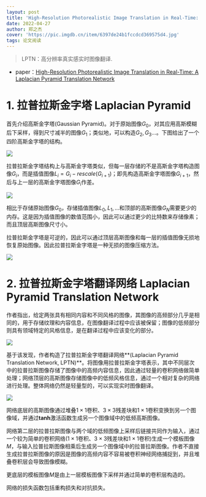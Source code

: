 ```yaml
---
layout: post
title: 'High-Resolution Photorealistic Image Translation in Real-Time: A Laplacian Pyramid Translation Network'
date: 2022-04-27
author: 郑之杰
cover: 'https://pic.imgdb.cn/item/6397de24b1fccdcd369575d4.jpg'
tags: 论文阅读
---
```


> LPTN：高分辨率真实感实时图像翻译.

- paper：[High-Resolution Photorealistic Image Translation in Real-Time: A Laplacian Pyramid Translation Network](https://arxiv.org/abs/2105.09188)

# 1. 拉普拉斯金字塔 Laplacian Pyramid

首先介绍高斯金字塔(Gaussian Pyramid)。对于原始图像$G_0$，对其应用高斯模糊后下采样，得到尺寸减半的图像$G_1$；类似地，可以构造$G_2,G_3...$。下图给出了一个四阶高斯金字塔的结构。

![](https://pic.imgdb.cn/item/6397e072b1fccdcd3699f955.jpg)

拉普拉斯金字塔结构上与高斯金字塔类似，但每一层存储的不是高斯金字塔构造图像$G_i$，而是插值图像$L_i=G_i-rescale(G_{i+1})$；即先构造高斯金字塔图像$G_{i+1}$，然后与上一层的高斯金字塔图像$G_i$作差。

![](https://pic.imgdb.cn/item/6397e1e3b1fccdcd369c0bfe.jpg)

相比于存储原始图像$G_0$，存储插值图像$L_0,L_1,...$和顶部的高斯图像$G_N$需要更少的内存。这是因为插值图像的数值范围小，因此可以通过更少的比特数来存储像素；而且顶层高斯图像尺寸小。

拉普拉斯金字塔是可逆的，因此可以通过顶层高斯图像和每一层的插值图像无损地恢复原始图像。因此拉普拉斯金字塔是一种无损的图像压缩方法。

![](https://pic.imgdb.cn/item/6397e2afb1fccdcd369cfa59.jpg)

# 2. 拉普拉斯金字塔翻译网络 Laplacian Pyramid Translation Network

作者指出，给定两张具有相同内容和不同风格的图像，其图像的高频部分几乎是相同的，用于存储纹理和内容信息，在图像翻译过程中应该被保留；图像的低频部分则具有领域特定的风格信息，是在翻译过程中应该变化的部分。

![](https://pic.imgdb.cn/item/63981fdeb1fccdcd3600b88f.jpg)

基于该发现，作者构造了拉普拉斯金字塔翻译网络**(Laplacian Pyramid Translation Network, LPTN)**。将图像用拉普拉斯金字塔表示，其中不同层次中的拉普拉斯图像存储了图像中的高频内容信息，因此通过轻量的卷积网络做简单处理；网络顶层的高斯图像存储图像中的低频风格信息，通过一个相对复杂的网络进行处理。整体网络仍然是轻量型的，可以实现实时图像翻译。

![](https://pic.imgdb.cn/item/6398211fb1fccdcd36025ba9.jpg)

网络底层的高斯图像通过堆叠$1\times 1$卷积、$3\times 3$残差块和$1\times 1$卷积变换到另一个图像域，并通过**tanh**激活函数生成另一个图像域中的低频高斯图像。

网络第二层的拉普拉斯图像与两个域的低频图像上采样后链接共同作为输入，通过一个较为简单的卷积网络($1\times 1$卷积、$3\times 3$残差块和$1\times 1$卷积)生成一个模板图像$M$，与输入拉普拉斯图像相乘后生成另一个图像域中的拉普拉斯图像。作者不直接生成拉普拉斯图像的原因是图像的高频内容不容易被卷积神经网络捕捉到，并且堆叠卷积层会导致图像模糊。

更底层的模板图像$M$是由上一层模板图像下采样并通过简单的卷积层构造的。

网络的损失函数包括重构损失和对抗损失。